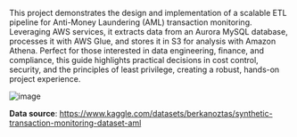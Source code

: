 This project demonstrates the design and implementation of a scalable ETL pipeline for Anti-Money Laundering (AML) transaction monitoring. Leveraging AWS services, it extracts data from an Aurora MySQL database, processes it with AWS Glue, and stores it in S3 for analysis with Amazon Athena. Perfect for those interested in data engineering, finance, and compliance, this guide highlights practical decisions in cost control, security, and the principles of least privilege, creating a robust, hands-on project experience.

![image](https://github.com/Ibrahim-Maiga/ETL-Pipeline-For-Migrating-Processing-And-Querying-AML-Transactions/blob/main/AML-Project-Architecture-Diagram.png)

**Data source**: https://www.kaggle.com/datasets/berkanoztas/synthetic-transaction-monitoring-dataset-aml
